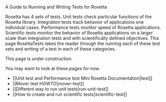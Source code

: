 <!-- --- title: Rosetta Tests -->A Guide to Running and Writing Tests for Rosetta

Rosetta has 4 sets of tests. Unit tests check particular functions of the Rosetta library. Integration tests track behavior of applications one individual cases. Performance tests monitor speed of Rosetta applications. Scientific tests monitor the behavior of Rosetta applications on a larger scale than Integration tests and with scientifically defined objectives. This page RosettaTests takes the reader through the running each of these test sets and writing of a test in each of these categories.

This page is under construction.

You may want to look at these pages for now.

-   [[Unit test and Performance test Mini Rosetta Documentation|test]]
-   [[Mover test HOWTO|mover-test]]
-   [[Different way to run unit tests|run-unit-test]]
-   [[How to create and run scientific tests|scientific-test]]

